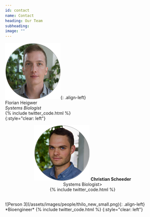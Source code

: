 ```yaml
---
id: contact
name: Contact
heading: Our Team
subheading: 
image: ""
---
```


![Person 1](/assets/images/people/flo_small.png){: .align-left}  
Florian Heigwer  
*Systems Biologist*  
{% include twitter_code.html %}  
{:style="clear: left"}  
<p align="center">
  <img src="assets/images/people/chris_small.png">
  <b>Christian Scheeder</b><br>
  Systems Biologist><br>
  {% include twitter_code.html %}  
  <br><br>
</p>  
![Person 3](/assets/images/people/thilo_new_small.png){: .align-left}
*Bioengineer* {% include twitter_code.html %}
{:style="clear: left"}